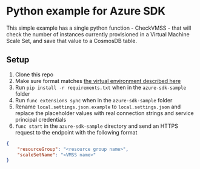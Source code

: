 # Python example for Azure SDK

This simple example has a single python function - CheckVMSS - that will check the number of instances currently provisioned in a Virtual Machine Scale Set, and save that value to a CosmosDB table.

## Setup

1. Clone this repo
1. Make sure format matches [the virtual environment described here](https://github.com/Azure/azure-functions-python-worker/wiki/Create-Function-(CLI))
1. Run `pip install -r requirements.txt` when in the `azure-sdk-sample` folder
1. Run `func extensions sync` when in the `azure-sdk-sample` folder
1. Rename `local.settings.json.example` to `local.settings.json` and replace the placeholder values with real connection strings and service principal credentials
1. `func start` in the `azure-sdk-sample` directory and send an HTTPS request to the endpoint with the following format

```json
{
	"resourceGroup": "<resource group name>",
	"scaleSetName": "<VMSS name>"
}
```